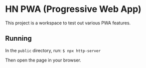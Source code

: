 # HN PWA (Progressive Web App)

This project is a workspace to test out various PWA features.

## Running

In the `public` directory, run:
`$ npx http-server`

Then open the page in your browser.
